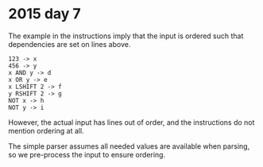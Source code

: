 # 2015 day 7

The example in the instructions imply that the input is ordered such that
dependencies are set on lines above.

```
123 -> x
456 -> y
x AND y -> d
x OR y -> e
x LSHIFT 2 -> f
y RSHIFT 2 -> g
NOT x -> h
NOT y -> i
```

However, the actual input has lines out of order, and the instructions do not
mention ordering at all.

The simple parser assumes all needed values are available when parsing, so
we pre-process the input to ensure ordering.

